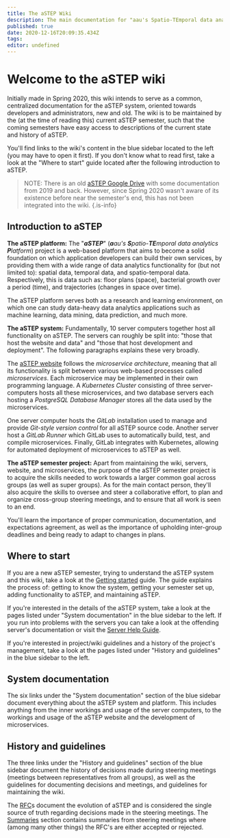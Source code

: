 ```yaml
---
title: The aSTEP Wiki
description: The main documentation for "aau's Spatio-TEmporal data analytics Platform"
published: true
date: 2020-12-16T20:09:35.434Z
tags: 
editor: undefined
---
```


# Welcome to the aSTEP wiki

Initially made in Spring 2020, this wiki intends to serve as a common, centralized documentation for the aSTEP system, oriented towards developers and administrators, new and old. The wiki is to be maintained by the (at the time of reading this) current aSTEP semester, such that the coming semesters have easy access to descriptions of the current state and history of aSTEP.

You'll find links to the wiki's content in the blue sidebar located to the left (you may have to open it first). If you don't know what to read first, take a look at the "Where to start" guide located after the following introduction to aSTEP.

> NOTE: There is an old [aSTEP Google Drive](https://drive.google.com/drive/folders/0B-3gK8jdmmY5MFBlVkQtejZnTGM) with some documentation from 2019 and back. However, since Spring 2020 wasn't aware of its existence before near the semester's end, this has not been integrated into the wiki.
{.is-info}

## Introduction to aSTEP

**The aSTEP platform:**
The "***aSTEP***" (***a**au's **S**patio-**TE**mporal data analytics **P**latform*) project is a web-based platform that aims to become a solid foundation on which application developers can build their own services, by providing them with a wide range of data analytics functionality for (but not limited to): spatial data, temporal data, and spatio-temporal data. Respectively, this is data such as: floor plans (space), bacterial growth over a period (time), and trajectories (changes in space over time).

The aSTEP platform serves both as a research and learning environment, on which one can study data-heavy data analytics applications such as machine learning, data mining, data prediction, and much more.

**The aSTEP system:**
Fundamentally, 10 server computers together host all functionality on aSTEP. The servers can roughly be split into: "those that host the website and data" and "those that host development and deployment". The following paragraphs explains these very broadly.

The [aSTEP website](https://astep.cs.aau.dk) follows the *microservice architecture*, meaning that all its functionality is split between various web-based processes called *microservices*. Each microservice may be implemented in their own programming language. A *Kubernetes Cluster* consisting of three server-computers hosts all these microservices, and two database servers each hosting a *PostgreSQL Database Manager* stores all the data used by the microservices.

One server computer hosts the *GitLab* installation used to manage and provide *Git-style version control* for all aSTEP source code. Another server host a *GitLab Runner* which GitLab uses to automatically build, test, and compile microservices. Finally, GitLab integrates with Kubernetes, allowing for automated deployment of microservices to aSTEP as well.

**The aSTEP semester project:**
Apart from maintaining the wiki, servers, website, and microservices, the purpose of the aSTEP semester project is to acquire the skills needed to work towards a larger common goal across groups (as well as super groups). As for the main contact person, they'll also acquire the skills to oversee and steer a collaborative effort, to plan and organize cross-group steering meetings, and to ensure that all work is seen to an end.

You'll learn the importance of proper communication, documentation, and expectations agreement, as well as the importance of upholding inter-group deadlines and being ready to adapt to changes in plans.

## Where to start

If you are a new aSTEP semester, trying to understand the aSTEP system and this wiki, take a look at the [Getting started](/getting-started) guide. The guide explains the process of: getting to know the system, getting your semester set up, adding functionality to aSTEP, and maintaining aSTEP. 

If you're interested in the details of the aSTEP system, take a look at the pages listed under "System documentation" in the blue sidebar to the left.  If you run into problems with the servers you can take a look at the offending server's documentation or visit the [Server Help Guide](/servers/server-help-guide).

If you're interested in project/wiki guidelines and a history of the project's management, take a look at the pages listed under "History and guidelines" in the blue sidebar to the left.

## System documentation

The six links under the "System documentation" section of the blue sidebar document everything about the aSTEP system and platform. This includes anything from the inner workings and usage of the server computers, to the workings and usage of the aSTEP website and the development of microservices.
<!-- This long comment is made, as the following belongs to the route planner service
## How to use the service

The following sections describe how to use the service, as well as the purpose of the service's input fields, some example values to use as input, and how to get the various forms of output.

### How to run the service

Upload a `.csv` workload file containing information about the parcels to be delivered.  Select an *edge information source*. This specifies what cost model to use for the routing. Then choose a routing algorithm to use. Some algorithms have additional input that must be specified. Finally, press the blue button `Visualise results` (As `Print Raw Results` does not work), and wait for the service to compute a route for you. The result will be displayed in the frame showing this guide.

### The input fields

The Route Planner has the following three user-mode input fields:

- **`Workload file`:**  The service takes a `.csv` file as input. This file should contain information about all potential deliveries for a specific day. It must have eleven columns. Some are unused, but the `.csv`-structure is specified by a third party. The columns are:
  - *Random number*: Unknown and unused.
  - *Delivery date*: Date of delivery.
  - *Product* : Unknown and unused.
  - *Destination Address*: Road name and number of the delivery's destination.
  - *Delivery postal code:* Postal code of the delivery's destination.
  - *From address:* Road name and number corresponding to the distribution center that the package is stored at prior to its delivery.
  - *From postal code:* Postal code of the distribution center.
  - *Weight*: Weight of the parcel, measured in kilograms (kg). Currently unused.
  - *Volume*: Volume of the parcel, measured in cubic meters (m^3). Currently unused.
  - *Delivery day*: Day of delivery. Unused.
  - *Delivery time interval*: At what time of day can the parcel be delivered. Is it the entire day or a specific interval. Is relevant when the destination is a package shop with its own working hours. Currently unused.
- **`Edge information source`:** This option specifies the cost model used by the service when computing routes. Currently, the service have two different cost models:
  - *Static*: The cost model used for road segments is the *expected traversal time in seconds* and is based on the speed limits of the road segments.
  - *Dynamic*: The cost model of road segments is the *expected traversal time in seconds* and is based on the traffic tendencies extrapolated from historical traffic data. This option *massively* increases computation time, and is therefore not yet advisable as an option.
- **`Routing algorithm`:** Currently, the service implements two different routing algorithms:
  - *Greedy Router*: A greedy algorithm designed by ourselves (Group *SW601F20*), which takes no additional input.
    - Note that this algorithm cannot take into account multiple vehicles being used. It assumes one vehicle per distribution center.
  - *NSGA-II Router*: An evolutionary and genetic algorithm (based on the NSGA-II algorithm), which takes 4 additional input:
    - *Number of salesmen*: The maximal number of delivery trucks that are available to use for a distribution center.
      - This option is currently global, so all distribution centers will have the same number of trucks specified here.
    - *Number of generations*: A higher number of generations gives a higher potential for a good result, but increases computation time. 
    - *Number of solutions per generation*: A higher number of solutions per generation gives a higher potential for a good result, but increases computation time. This parameter has a lower bound of 4. For efficiency's sake, this value should always be a multiplicative of 4. 
    - *Mutation rate*: A percentage written as a decimal number between 0 and 1, which describes how quickly or extremely the algorithm makes changes to its current solutions. A higher rate increases the computation time with a minor amount.

### Example input

##### Workload file

An example of the content of a workload file is:

| Random number | Delivery date | Product | Destination address                 | Delivery postal code | From address      | From postal code | Weight | Volume   | Delivery day | Delivery time interval |
| ------------- | ------------- | ------- | ----------------------------------- | -------------------- | ----------------- | ---------------- | ------ | -------- | ------------ | ---------------------- |
| 123           | 23.01.2019    | 349     | Kapelvej 13                         | 9400                 | Amalienborgvej 57 | 9400             | 0,22   | 0        | 23.01.2019   | 9-17                   |
| 123           | 23.01.2019    | 349     | Kapelvej 13                         | 9400                 | Amalienborgvej 57 | 9400             | 0,22   | 0        | 23.01.2019   | 9-17                   |
| 123           | 23.01.2019    | 349     | Rolighedsvej 21                     | 9400                 | Amalienborgvej 57 | 9400             | 0,22   | 0        | 23.01.2019   | 9-17                   |
| 123           | 23.01.2019    | 349     | AC Jacobsensvej 19                  | 9400                 | Amalienborgvej 57 | 9400             | 0,22   | 0        | 23.01.2019   | 9-17                   |
| 123           | 21.01.2019    | 342     | SwipBOX Føtex Nørresu Vestergade 30 | 9400                 | Amalienborgvej 57 | 9400             | 0,9    | 0,015225 | 21.01.2019   | 9-17                   |
| 123           | 23.01.2019    | 349     | DoesNotExist 1337                   | 9400                 | Amalienborgvej 57 | 9400             | 0,22   | 0        | 23.01.2019   | 9-17                   |
| 123           | 21.01.2019    | 342     | SwipBOX Føtex Venusvej F Venusvej 8 | 7000                 | Birkedam 18       | 6000             | 0,9    | 0,00396  | 21.01.2019   | 9-17                   |
| 499970        | 21.01.2019    | 340     | Østergade 54                        | 5000                 | Birkedam 18       | 6000             | 1      | 0        | 21.01.2019   | 9-17                   |

Note that the fourth and last rows will intentionally result in errors when used, so as to demonstrate that functionality.

##### Edge information source

As for the edge information source, we recommend you use `Static`. With `Dynamic`, routing between the distribution center and 2 delivery points takes more than an hour. With `Static`, it takes around 12 seconds.

##### Algorithm inputs

###### Greedy

N/A

###### NSGA-II

If you choose the *NSGA-II* algorithm, then we recommend starting with the following value for the additional parameters:

- *Number of salesmen*: `3`
  - Any positive  integer number will work. The service is able to optimize the number it will actually use.
- *Number of generations*: ` 10` or `20`
  - Any positive integer number will work.
- *Number of solutions per generation*: `4` or `8`
  - Should be a multiplicative of 4, but any integer over 3 will work.
- *Mutation rate*: `0.05`
  - Any decimal number between 0 and 1 will work.

### The output

The service can output results in only one format by pressing the button `Visualize Results`, as `Print Raw Results` is not supported.

The output has three sections to describe:

- The computed routes will be displayed on a world map. Here, squares represent distribution centers, circles represent stops, and each route has its own unique color showing its path. The map has 4 interactable components:
  - You can drag the map around to change what you look at. It is also possible to zoom in and out with using your scroll wheel or touchpad.
  - You can change the zoom level using the `+` and `-` buttons in the upper-left corner of the map.
  - You can press the blue home-button to return to the initial view.
  - You can click on the `Choose a route` drop-down menu to see a list of all routes, grouped by their distribution center. This also shows the route's expected cost in time (HH:mm). Choosing a route will move the view to show the entire route. 
  - You can click on a route segment to highlight it, and highlight information about it in the table described below.
- Below the map, there is a table. This table is able to display information about a specific route. In order to see this data, the route must be chosen on one of the ways described above. This table lists each stop of the route as a separate row. If you click on a row, it will move the map to show the route towards the stop, and highlight both the route and the row. The table has the following columns:
  - *Arrival / Departure*: a pair of timestamps (HH:mm), describing the arrival and departure times for the stop.
    - It is assumed that a stop will always, no matter the number of packages that are delivered there, take 5 minutes exactly.
    - The arrival time of the first row is left blank as it is not applicable. The same is the case of the last row's departure time.
  - *Address*: The address of the stop. Does not contain the postal code.
  - *Name*: The name (if any can be found) of the stop.
    - An example would be `SwipBOX Føtex Nørresundby`.
    -  If it is a private address, it will say `(private)`.
  - *Packages*:
    - The number of packages that are delivered at the stop.
    - The first row shows the total number of packages to deliver here.
    - The last row always displays 0.
- Above the map, there is two tabs. It will be by default set to `Map`, which shows the above two components. The other tab `Errors` will show information about any parcels in the workload file that could not be included. The parenthesis show the number of failed parcels. The tab shows the information in the form of a table, with three columns:
  - *Error type*: What type of error is it. 
  - *Description*: A description of the error.
  - *Origin*: Where did the error occur. If it was a parsing error of any row in the workload, it will say at which row the erroneous item can be found. 
-->

## History and guidelines

The three links under the "History and guidelines" section of the blue sidebar document the history of decisions made during steering meetings (meetings between representatives from all groups), as well as the guidelines for documenting decisions and meetings, and guidelines for maintaining the wiki.

The [RFC](/rfc)s document the evolution of aSTEP and is considered the single source of truth regarding decisions made in the steering meetings. The [Summaries](/summaries) section contains summaries from steering meetings where (among many other things) the RFC's are either accepted or rejected.
